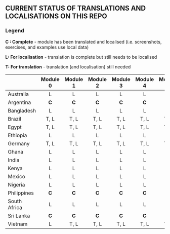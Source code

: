 ## CURRENT STATUS OF TRANSLATIONS AND LOCALISATIONS ON THIS REPO

### Legend
**C : Complete** - module has been translated and localised (i.e. screenshots, exercises, and examples use local data)

**L: For localisation** - translation is complete but still needs to be localised

**T: For translation** - translation (and localisation) still needed

|        | Module 0 | Module 1 | Module 2 | Module 3 | Module 4 | Module 5 | Module 6 | Module 7 | Module 8 | Module 9 | Module 10 |
|--------------|:--------:|:--------:|:--------:|:--------:|:--------:|:--------:|:--------:|:--------:|:--------:|:--------:|:---------:|
| Australia    |     L    |     L    |     L    |     L    |     L    |     L    |     L    |     L    |     L    |     L    |     L     |
| Argentina    |     **C**    |     **C**    |     **C**    |     **C**    |     **C**    |     **C**    |     L    |     L    |     T, L    |     T, L    |     T, L     |
| Bangladesh   |     L    |     L    |     L    |     L    |     L    |     L    |     L    |     L    |     L    |     L    |     L     |
| Brazil       |   T, L   |   T, L   |   T, L   |   T, L   |   T, L   |   T, L   |   T, L   |   T, L   |   T, L   |   T, L   |    T, L   |
| Egypt        |   T, L   |   T, L   |   T, L   |   T, L   |   T, L   |   T, L   |   T, L   |   T, L   |   T, L   |   T, L   |    T, L   |
| Ethiopia     |     L    |     L    |     L    |     L    |     L    |     L    |     L    |     L    |     L    |     L    |     L     |
| Germany      |   T, L   |   T, L   |   T, L   |   T, L   |   T, L   |   T, L   |   T, L   |   T, L   |   T, L   |   T, L   |    T, L   |
| Ghana        |     L    |     L    |     L    |     L    |     L    |     L    |     L    |     L    |     L    |     L    |     L     |
| India        |     L    |     L    |     L    |     L    |     L    |     L    |     L    |     L    |     L    |     L    |     L     |
| Kenya        |     L    |     L    |     L    |     L    |     L    |     L    |     L    |     L    |     L    |     L    |     L     |
| Mexico       |     L    |     L    |     L    |     L    |     L    |     L    |     L    |     L    |     T, L    |     T, L    |     T, L     |
| Nigeria      |     L    |     L    |     L    |     L    |     L    |     L    |     L    |     L    |     L    |     L    |     L     |
| Philippines  |     **C**    |     **C**    |     **C**    |     **C**    |     **C**    |     **C**    |     **C**    |     **C**    |     **C**    |     **C**    |     **C**     |
| South Africa |     L    |     L    |     L    |     L    |     L    |     L    |     L    |     L    |     L    |     L    |     L     |
| Sri Lanka    |     **C**    |     **C**    |     **C**    |     **C**    |     **C**    |     **C**    |     **C**    |     **C**    |     **C**    |     L    |     L     |
| Vietnam      |     L    |   T, L   |   T, L   |   T, L   |   T, L   |   T, L   |     L    |   T, L   |   T, L   |   T, L   |    T, L   |